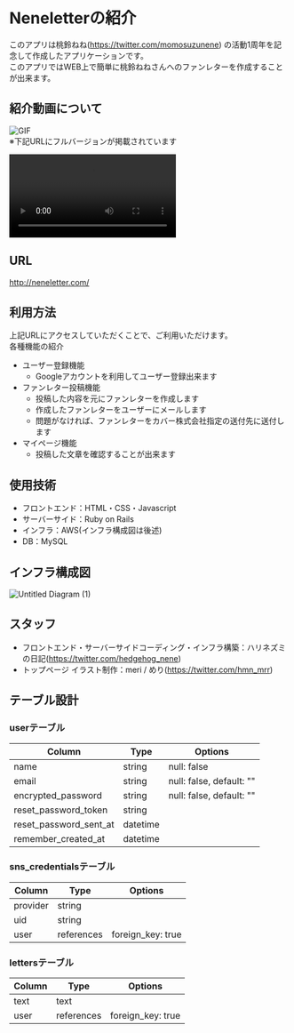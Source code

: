 # Neneletterの紹介

このアプリは桃鈴ねね(https://twitter.com/momosuzunene) の活動1周年を記念して作成したアプリケーションです。<br>
このアプリではWEB上で簡単に桃鈴ねねさんへのファンレターを作成することが出来ます。

## 紹介動画について
![GIF](https://user-images.githubusercontent.com/84561429/126263828-c6de882f-eb1f-40e5-a3fd-448b28891acb.gif)
<br>※下記URLにフルバージョンが掲載されています

<video src="https://drive.google.com/file/d/1nWsJFKOlTc34im_hYn_N_IrgcvBJWCRb/view?usp=sharing"></video>

## URL
http://neneletter.com/

## 利用方法
上記URLにアクセスしていただくことで、ご利用いただけます。<br>
各種機能の紹介
- ユーザー登録機能
  - Googleアカウントを利用してユーザー登録出来ます
- ファンレター投稿機能
  - 投稿した内容を元にファンレターを作成します
  - 作成したファンレターをユーザーにメールします
  - 問題がなければ、ファンレターをカバー株式会社指定の送付先に送付します
- マイページ機能
  - 投稿した文章を確認することが出来ます

## 使用技術
- フロントエンド：HTML・CSS・Javascript
- サーバーサイド：Ruby on Rails
- インフラ：AWS(インフラ構成図は後述)
- DB：MySQL

## インフラ構成図
![Untitled Diagram (1)](https://user-images.githubusercontent.com/84561429/126310474-d66816e3-0aa3-4510-bbb2-8d5676a0a7d2.jpg)

## スタッフ

- フロントエンド・サーバーサイドコーディング・インフラ構築：ハリネズミの日記(https://twitter.com/hedgehog_nene)
- トップページ イラスト制作：meri / めり(https://twitter.com/hmn_mrr)

## テーブル設計

### userテーブル
| Column                 | Type     | Options                 |
| ---------------------- | -------- | ----------------------- |
| name                   |  string  | null: false             |
| email                  |  string  | null: false, default: ""|
| encrypted_password     |  string  | null: false, default: ""|
| reset_password_token   |  string  |                         |
| reset_password_sent_at | datetime |                         |
| remember_created_at    | datetime |                         |

### sns_credentialsテーブル
| Column   | Type       | Options           |
| -------- | ---------- | ----------------- |
| provider |   string   |                   |
| uid      |   string   |                   |
| user     | references | foreign_key: true |

### lettersテーブル
| Column | Type       | Options           |
| ------ | ---------- | ----------------- |
|  text  |    text    |                   |
|  user  | references | foreign_key: true |
